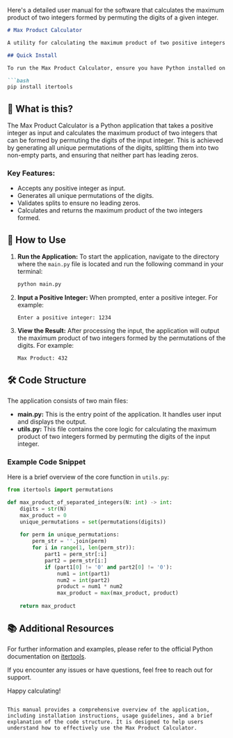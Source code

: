 Here's a detailed user manual for the software that calculates the maximum product of two integers formed by permuting the digits of a given integer.

```markdown
# Max Product Calculator

A utility for calculating the maximum product of two positive integers formed by permuting the digits of a given integer.

## Quick Install

To run the Max Product Calculator, ensure you have Python installed on your system. You can install the required dependencies using pip:

```bash
pip install itertools
```

## 🤔 What is this?

The Max Product Calculator is a Python application that takes a positive integer as input and calculates the maximum product of two integers that can be formed by permuting the digits of the input integer. This is achieved by generating all unique permutations of the digits, splitting them into two non-empty parts, and ensuring that neither part has leading zeros.

### Key Features:
- Accepts any positive integer as input.
- Generates all unique permutations of the digits.
- Validates splits to ensure no leading zeros.
- Calculates and returns the maximum product of the two integers formed.

## 📖 How to Use

1. **Run the Application:**
   To start the application, navigate to the directory where the `main.py` file is located and run the following command in your terminal:

   ```bash
   python main.py
   ```

2. **Input a Positive Integer:**
   When prompted, enter a positive integer. For example:

   ```
   Enter a positive integer: 1234
   ```

3. **View the Result:**
   After processing the input, the application will output the maximum product of two integers formed by the permutations of the digits. For example:

   ```
   Max Product: 432
   ```

## 🛠️ Code Structure

The application consists of two main files:

- **main.py:** This is the entry point of the application. It handles user input and displays the output.
- **utils.py:** This file contains the core logic for calculating the maximum product of two integers formed by permuting the digits of the input integer.

### Example Code Snippet

Here is a brief overview of the core function in `utils.py`:

```python
from itertools import permutations

def max_product_of_separated_integers(N: int) -> int:
    digits = str(N)
    max_product = 0
    unique_permutations = set(permutations(digits))
    
    for perm in unique_permutations:
        perm_str = ''.join(perm)
        for i in range(1, len(perm_str)):
            part1 = perm_str[:i]
            part2 = perm_str[i:]
            if (part1[0] != '0' and part2[0] != '0'):
                num1 = int(part1)
                num2 = int(part2)
                product = num1 * num2
                max_product = max(max_product, product)
    
    return max_product
```

## 📚 Additional Resources

For further information and examples, please refer to the official Python documentation on [itertools](https://docs.python.org/3/library/itertools.html).

If you encounter any issues or have questions, feel free to reach out for support.

Happy calculating!
```

This manual provides a comprehensive overview of the application, including installation instructions, usage guidelines, and a brief explanation of the code structure. It is designed to help users understand how to effectively use the Max Product Calculator.